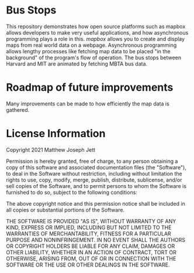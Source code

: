 # Bus Stops
This repository demonstrates how open source platforms such as mapbox allows developers to make very useful applications, and how asynchronous programming plays a role in this. _mapbox_ allows you to create and display maps from real world data on a webpage. Asynchronous programming allows lengthy processes like fetching map data to be placed "in the background" of the program's flow of operation. The bus stops between Harvard and MIT are animated by fetching MBTA bus data.


# Roadmap of future improvements
Many improvements can be made to how efficiently the map data is gathered.

# License Information
Copyright 2021 Matthew Joseph Jett

Permission is hereby granted, free of charge, to any person obtaining a copy of this software and associated documentation files (the "Software"), to deal in the Software without restriction, including without limitation the rights to use, copy, modify, merge, publish, distribute, sublicense, and/or sell copies of the Software, and to permit persons to whom the Software is furnished to do so, subject to the following conditions:

The above copyright notice and this permission notice shall be included in all copies or substantial portions of the Software.

THE SOFTWARE IS PROVIDED "AS IS", WITHOUT WARRANTY OF ANY KIND, EXPRESS OR IMPLIED, INCLUDING BUT NOT LIMITED TO THE WARRANTIES OF MERCHANTABILITY, FITNESS FOR A PARTICULAR PURPOSE AND NONINFRINGEMENT. IN NO EVENT SHALL THE AUTHORS OR COPYRIGHT HOLDERS BE LIABLE FOR ANY CLAIM, DAMAGES OR OTHER LIABILITY, WHETHER IN AN ACTION OF CONTRACT, TORT OR OTHERWISE, ARISING FROM, OUT OF OR IN CONNECTION WITH THE SOFTWARE OR THE USE OR OTHER DEALINGS IN THE SOFTWARE.
